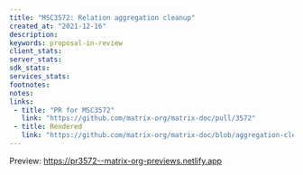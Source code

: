 ```yaml
---
title: "MSC3572: Relation aggregation cleanup"
created_at: "2021-12-16"
description:
keywords: proposal-in-review
client_stats:
server_stats:
sdk_stats:
services_stats:
footnotes:
notes:
links:
 - title: "PR for MSC3572"
   link: "https://github.com/matrix-org/matrix-doc/pull/3572"
 - title: Rendered
   link: "https://github.com/matrix-org/matrix-doc/blob/aggregation-cleanup/proposals/3572-aggregation-cleanup.md"
---
```


<!-- Replace -->
Preview: https://pr3572--matrix-org-previews.netlify.app
<!-- Replace -->

